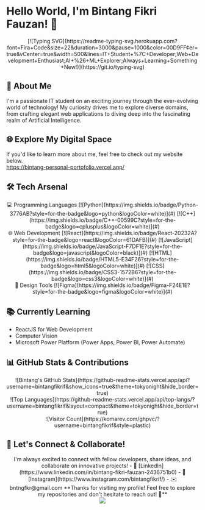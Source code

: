 # Hello World, I'm Bintang Fikri Fauzan! 👋 
<div align="center">[![Typing SVG](https://readme-typing-svg.herokuapp.com?font=Fira+Code&size=22&duration=3000&pause=1000&color=00D9FF&center=true&vCenter=true&width=500&lines=IT+Student+%7C+Developer;Web+Development+Enthusiast;AI+%26+ML+Explorer;Always+Learning+Something+New!)](https://git.io/typing-svg)</div>

## 🚀 About Me

I'm a passionate IT student on an exciting journey through the ever-evolving world of technology! My curiosity drives me to explore diverse domains, from crafting elegant web applications to diving deep into the fascinating realm of Artificial Intelligence.

## 🌐 Explore My Digital Space
If you'd like to learn more about me, feel free to check out my website below. <br>
https://bintang-personal-portofolio.vercel.app/ 

## 🛠️ Tech Arsenal
<div align="center">
  💻 Programming Languages
  [![Python](https://img.shields.io/badge/Python-3776AB?style=for-the-badge&logo=python&logoColor=white)](#)
  [![C++](https://img.shields.io/badge/C++-00599C?style=for-the-badge&logo=cplusplus&logoColor=white)](#)<br>
  🌐 Web Development
  [![React](https://img.shields.io/badge/React-20232A?style=for-the-badge&logo=react&logoColor=61DAFB)](#)
  [![JavaScript](https://img.shields.io/badge/JavaScript-F7DF1E?style=for-the-badge&logo=javascript&logoColor=black)](#)
  [![HTML](https://img.shields.io/badge/HTML5-E34F26?style=for-the-badge&logo=html5&logoColor=white)](#)
  [![CSS](https://img.shields.io/badge/CSS3-1572B6?style=for-the-badge&logo=css3&logoColor=white)](#)<br>
  🎨 Design Tools
  [![Figma](https://img.shields.io/badge/Figma-F24E1E?style=for-the-badge&logo=figma&logoColor=white)](#)
</div>

## 📚 Currently Learning  
- ReactJS for Web Development  
- Computer Vision
- Microsoft Power Platform (Power Apps, Power BI, Power Automate)

## 📊 GitHub Stats & Contributions
<div align="center">
  ![Bintang's GitHub Stats](https://github-readme-stats.vercel.app/api?username=bintangfikrif&show_icons=true&theme=tokyonight&hide_border=true)<br>
  ![Top Languages](https://github-readme-stats.vercel.app/api/top-langs/?username=bintangfikrif&layout=compact&theme=tokyonight&hide_border=true)<br>
  ![Visitor Count](https://komarev.com/ghpvc/?username=bintangfikrif&style=plastic)
</div>

## 🤝 Let's Connect & Collaborate!
<div align="center">
I'm always excited to connect with fellow developers, share ideas, and collaborate on innovative projects!
- 🔗 [LinkedIn](https://www.linkedin.com/in/bintang-fikri-fauzan-2436751b0)  
- 📸 [Instagram](https://www.instagram.com/bintangfikrif/)  
- ✉️ bntngfkr@gmail.com   
**Thanks for visiting my profile! Feel free to explore my repositories and don't hesitate to reach out! 🌟**
</div>

<div align="center">
  <img src="https://capsule-render.vercel.app/api?type=waving&color=gradient&height=100&section=footer"/>
</div>
